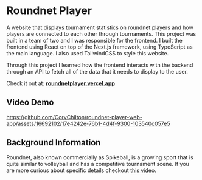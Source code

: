# Roundnet Player

A website that displays tournament statistics on roundnet players and how players are connected to each other through tournaments. This project was built in a team of two and I was responsible for the frontend. I built the frontend using React on top of the Next.js framework, using TypeScript as the main language. I also used TailwindCSS to style this website.

Through this project I learned how the frontend interacts with the backend through an API to fetch all of the data that it needs to display to the user.

Check it out at: **[roundnetplayer.vercel.app](https://roundnetplayer.vercel.app/)**

## Video Demo

https://github.com/CoryChilton/roundnet-player-web-app/assets/16692102/17e4242e-76b1-4d4f-9300-103540c057e5

## Background Information

Roundnet, also known commercially as Spikeball, is a growing sport that is quite similar to volleyball and has a competitive tournament scene. If you are more curious about specific details checkout [this video](https://www.youtube.com/watch?v=tc1pEqCGWnw).
